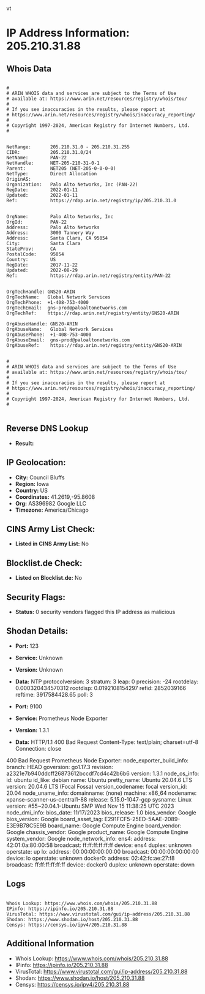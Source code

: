 vt
# IP Address Information: 205.210.31.88

## Whois Data
```

#
# ARIN WHOIS data and services are subject to the Terms of Use
# available at: https://www.arin.net/resources/registry/whois/tou/
#
# If you see inaccuracies in the results, please report at
# https://www.arin.net/resources/registry/whois/inaccuracy_reporting/
#
# Copyright 1997-2024, American Registry for Internet Numbers, Ltd.
#


NetRange:       205.210.31.0 - 205.210.31.255
CIDR:           205.210.31.0/24
NetName:        PAN-22
NetHandle:      NET-205-210-31-0-1
Parent:         NET205 (NET-205-0-0-0-0)
NetType:        Direct Allocation
OriginAS:       
Organization:   Palo Alto Networks, Inc (PAN-22)
RegDate:        2022-01-11
Updated:        2022-01-11
Ref:            https://rdap.arin.net/registry/ip/205.210.31.0


OrgName:        Palo Alto Networks, Inc
OrgId:          PAN-22
Address:        Palo Alto Networks
Address:        3000 Tannery Way
Address:        Santa Clara, CA 95054
City:           Santa Clara
StateProv:      CA
PostalCode:     95054
Country:        US
RegDate:        2017-11-22
Updated:        2022-08-29
Ref:            https://rdap.arin.net/registry/entity/PAN-22


OrgTechHandle: GNS20-ARIN
OrgTechName:   Global Network Services 
OrgTechPhone:  +1-408-753-4000 
OrgTechEmail:  gns-prod@paloaltonetworks.com
OrgTechRef:    https://rdap.arin.net/registry/entity/GNS20-ARIN

OrgAbuseHandle: GNS20-ARIN
OrgAbuseName:   Global Network Services 
OrgAbusePhone:  +1-408-753-4000 
OrgAbuseEmail:  gns-prod@paloaltonetworks.com
OrgAbuseRef:    https://rdap.arin.net/registry/entity/GNS20-ARIN


#
# ARIN WHOIS data and services are subject to the Terms of Use
# available at: https://www.arin.net/resources/registry/whois/tou/
#
# If you see inaccuracies in the results, please report at
# https://www.arin.net/resources/registry/whois/inaccuracy_reporting/
#
# Copyright 1997-2024, American Registry for Internet Numbers, Ltd.
#


```
## Reverse DNS Lookup
- **Result:** 

## IP Geolocation:
- **City:** Council Bluffs
- **Region:** Iowa
- **Country:** US
- **Coordinates:** 41.2619,-95.8608
- **Org:** AS396982 Google LLC
- **Timezone:** America/Chicago

## CINS Army List Check:
- **Listed in CINS Army List:** 
No

## Blocklist.de Check:
- **Listed on Blocklist.de:** 
No

## Security Flags:
- **Status:** 0 security vendors flagged this IP address as malicious

## Shodan Details:
- **Port:** 123
- **Service:** Unknown
- **Version:** Unknown
- **Data:** NTP
protocolversion: 3
stratum: 3
leap: 0
precision: -24
rootdelay: 0.000320434570312
rootdisp: 0.0192108154297
refid: 2852039166
reftime: 3917584428.65
poll: 3



- **Port:** 9100
- **Service:** Prometheus Node Exporter
- **Version:** 1.3.1
- **Data:** HTTP/1.1 400 Bad Request
Content-Type: text/plain; charset=utf-8
Connection: close

400 Bad Request
Prometheus Node Exporter:
  node_exporter_build_info:
    branch: HEAD
    goversion: go1.17.3
    revision: a2321e7b940ddcff26873612bccdf7cd4c42b6b6
    version: 1.3.1
  node_os_info:
    id: ubuntu
    id_like: debian
    name: Ubuntu
    pretty_name: Ubuntu 20.04.6 LTS
    version: 20.04.6 LTS (Focal Fossa)
    version_codename: focal
    version_id: 20.04
  node_uname_info:
    domainname: (none)
    machine: x86_64
    nodename: xpanse-scanner-us-central1-88
    release: 5.15.0-1047-gcp
    sysname: Linux
    version: #55~20.04.1-Ubuntu SMP Wed Nov 15 11:38:25 UTC 2023
  node_dmi_info:
    bios_date: 11/17/2023
    bios_release: 1.0
    bios_vendor: Google
    bios_version: Google
    board_asset_tag: E291FCF5-25ED-5AAE-2089-E3E9B78C5E9B
    board_name: Google Compute Engine
    board_vendor: Google
    chassis_vendor: Google
    product_name: Google Compute Engine
    system_vendor: Google
  node_network_info:
    ens4:
      address: 42:01:0a:80:00:58
      broadcast: ff:ff:ff:ff:ff:ff
      device: ens4
      duplex: unknown
      operstate: up
    lo:
      address: 00:00:00:00:00:00
      broadcast: 00:00:00:00:00:00
      device: lo
      operstate: unknown
    docker0:
      address: 02:42:fc:ae:27:f8
      broadcast: ff:ff:ff:ff:ff:ff
      device: docker0
      duplex: unknown
      operstate: down


## Logs
```

Whois Lookup: https://www.whois.com/whois/205.210.31.88
IPinfo: https://ipinfo.io/205.210.31.88
VirusTotal: https://www.virustotal.com/gui/ip-address/205.210.31.88
Shodan: https://www.shodan.io/host/205.210.31.88
Censys: https://censys.io/ipv4/205.210.31.88

```
## Additional Information
- Whois Lookup: https://www.whois.com/whois/205.210.31.88
- IPinfo: https://ipinfo.io/205.210.31.88
- VirusTotal: https://www.virustotal.com/gui/ip-address/205.210.31.88
- Shodan: https://www.shodan.io/host/205.210.31.88
- Censys: https://censys.io/ipv4/205.210.31.88

